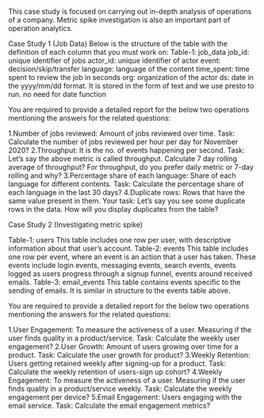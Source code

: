 This case study is focused on carrying out in-depth analysis of operations of a company. Metric spike investigation is also an important part of operation analytics.

Case Study 1 (Job Data) Below is the structure of the table with the definition of each column that you must work on: Table-1: job_data job_id: unique identifier of jobs actor_id: unique identifier of actor event: decision/skip/transfer language: language of the content time_spent: time spent to review the job in seconds org: organization of the actor ds: date in the yyyy/mm/dd format. It is stored in the form of text and we use presto to run. no need for date function

You are required to provide a detailed report for the below two operations mentioning the answers for the related questions:

1.Number of jobs reviewed: Amount of jobs reviewed over time. Task: Calculate the number of jobs reviewed per hour per day for November 2020? 2.Throughput: It is the no. of events happening per second. Task: Let’s say the above metric is called throughput. Calculate 7 day rolling average of throughput? For throughput, do you prefer daily metric or 7-day rolling and why? 3.Percentage share of each language: Share of each language for different contents. Task: Calculate the percentage share of each language in the last 30 days? 4.Duplicate rows: Rows that have the same value present in them. Your task: Let’s say you see some duplicate rows in the data. How will you display duplicates from the table?

Case Study 2 (Investigating metric spike)

Table-1: users This table includes one row per user, with descriptive information about that user’s account.
Table-2: events This table includes one row per event, where an event is an action that a user has taken. These events include login events, messaging events, search events, events logged as users progress through a signup funnel, events around received emails. 
Table-3: email_events This table contains events specific to the sending of emails. It is similar in structure to the events table above.

You are required to provide a detailed report for the below two operations mentioning the answers for the related questions:

1.User Engagement: To measure the activeness of a user. Measuring if the user finds quality in a product/service.
Task: Calculate the weekly user engagement? 2.User Growth: Amount of users growing over time for a product.
Task: Calculate the user growth for product? 3.Weekly Retention: Users getting retained weekly after signing-up for a product. 
Task: Calculate the weekly retention of users-sign up cohort? 4.Weekly Engagement: To measure the activeness of a user. Measuring if the user finds quality in a product/service weekly. 
Task: Calculate the weekly engagement per device? 5.Email Engagement: Users engaging with the email service. Task: Calculate the email engagement metrics?
